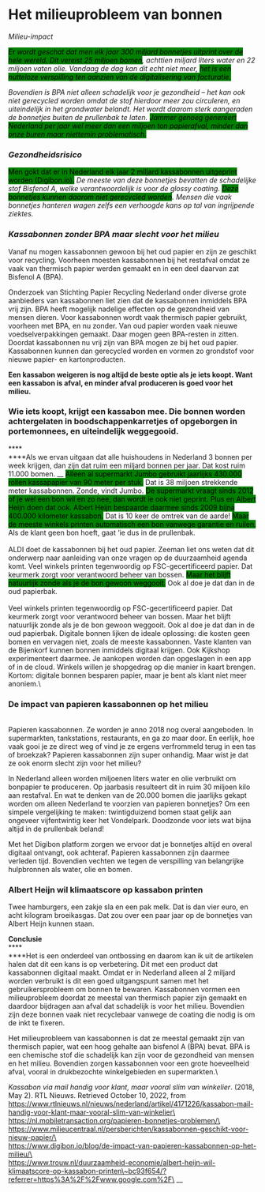 # Het milieuprobleem van bonnen

_Milieu-impact_

_<mark style="background-color:green;">Er wordt geschat dat men elk jaar 300 miljard bonnetjes uitprint over de hele wereld. Dit vereist 25 miljoen bomen</mark>, achttien miljard liters water en 22 miljoen vaten olie. Vandaag de dag kan dit echt niet meer, <mark style="background-color:green;">het is een nutteloze verspilling ten aanzien van de digitalisering van facturatie.</mark>_

_Bovendien is BPA niet alleen schadelijk voor je gezondheid – het kan ook niet gerecycled worden omdat de stof hierdoor meer zou circuleren, en uiteindelijk in het grondwater belandt. Het wordt daarom sterk aangeraden de bonnetjes buiten de prullenbak te laten. <mark style="background-color:green;">Jammer genoeg genereert Nederland per jaar wel meer dan een miljoen ton papierafval, minder dan onze buren maar niettemin problematisch.</mark>_

### _Gezondheidsrisico_

<mark style="background-color:green;">Men gokt dat er in Nederland elk jaar 2 miljard kassabonnen uitgeprint worden (Digibon.io).</mark> _De meeste van deze bonnetjes bevatten de schadelijke stof Bisfenol A, welke verantwoordelijk is voor de glossy coating. <mark style="background-color:green;">Deze bonnetjes kunnen daarom niet gerecycled worden</mark>. Mensen die vaak bonnetjes hanteren wagen zelfs een verhoogde kans op tal van ingrijpende ziektes._

### _Kassabonnen zonder BPA maar slecht voor het milieu_

Vanaf nu mogen kassabonnen gewoon bij het oud papier en zijn ze geschikt voor recycling. Voorheen moesten kassabonnen bij het restafval omdat ze vaak van thermisch papier werden gemaakt en in een deel daarvan zat Bisfenol A (BPA).

Onderzoek van Stichting Papier Recycling Nederland onder diverse grote aanbieders van kassabonnen liet zien dat de kassabonnen inmiddels BPA vrij zijn. BPA heeft mogelijk nadelige effecten op de gezondheid van mensen dieren. Voor kassabonnen wordt vaak thermisch papier gebruikt, voorheen met BPA, en nu zonder. Van oud papier worden vaak nieuwe voedselverpakkingen gemaakt. Daar mogen geen BPA-resten in zitten. Doordat kassabonnen nu vrij zijn van BPA mogen ze bij het oud papier. Kassabonnen kunnen dan gerecycled worden en vormen zo grondstof voor nieuwe papier- en kartonproducten.

**Een kassabon weigeren is nog altijd de beste optie als je iets koopt. Want een kassabon is afval, en minder afval produceren is goed voor het milieu.**

### **Wie iets koopt, krijgt een kassabon mee. Die bonnen worden achtergelaten in boodschappenkarretjes of opgeborgen in portemonnees, en uiteindelijk weggegooid.**

****\
****Als we ervan uitgaan dat alle huishoudens in Nederland 3 bonnen per week krijgen, dan zijn dat ruim een miljard bonnen per jaar. Dat kost ruim 11.000 bomen. __ <mark style="background-color:green;">Alleen al supermarkt Jumbo gebruikt jaarlijks 430.000 rollen kassapapier van 90 meter per stuk.</mark> Dat is 38 miljoen strekkende meter kassabonnen. Zonde, vindt Jumbo. <mark style="background-color:green;">De supermarkt vraagt sinds 2012 of je wel een bon wil en zo nee, dan wordt ie ook niet geprint. Plus en Albert Heijn doen dat ook. Albert Heijn bespaarde daarmee sinds 2009 bijna 400.000 kilometer kassabon.</mark> Dat is 10 keer de omtrek van de aarde! <mark style="background-color:green;">Maar de meeste winkels printen automatisch een bon vanwege garantie en ruilen.</mark> Als de klant geen bon hoeft, gaat ‘ie dus in de prullenbak. \
\
ALDI doet de kassabonnen bij het oud papier. Zeeman liet ons weten dat dit onderwerp naar aanleiding van onze vragen op de duurzaamheid agenda komt. Veel winkels printen tegenwoordig op FSC-gecertificeerd papier. Dat keurmerk zorgt voor verantwoord beheer van bossen. <mark style="background-color:green;">Maar het blijft natuurlijk zonde als je de bon gewoon weggooit.</mark> Ook al doe je dat dan in de oud papierbak.\
\
Veel winkels printen tegenwoordig op FSC-gecertificeerd papier. Dat keurmerk zorgt voor verantwoord beheer van bossen. Maar het blijft natuurlijk zonde als je de bon gewoon weggooit. Ook al doe je dat dan in de oud papierbak. Digitale bonnen lijken de ideale oplossing: die kosten geen bomen en vervagen niet, zoals de meeste kassabonnen. Vaste klanten van de Bijenkorf kunnen bonnen inmiddels digitaal krijgen. Ook Kijkshop experimenteert daarmee. Je aankopen worden dan opgeslagen in een app of in de cloud. Winkels willen je shopgedrag op die manier in kaart brengen. Kortom: digitale bonnen besparen papier, maar je bent als klant niet meer anoniem.\


### **De impact van papieren kassabonnen op het milieu**

\
Papieren kassabonnen. Ze worden je anno 2018 nog overal aangeboden. In supermarkten, tankstations, restaurants, en ga zo maar door. En eerlijk, hoe vaak gooi je ze direct weg of vind je ze ergens verfrommeld terug in een tas of broekzak? Papieren kassabonnen zijn super onhandig. Maar wist je dat ze ook enorm slecht zijn voor het milieu?

In Nederland alleen worden miljoenen liters water en olie verbruikt om bonpapier te produceren. Op jaarbasis resulteert dit in ruim 30 miljoen kilo aan restafval. En wat te denken van de 20.000 bomen die jaarlijks gekapt worden om alleen Nederland te voorzien van papieren bonnetjes? Om een simpele vergelijking te maken: twintigduizend bomen staat gelijk aan ongeveer vijfentwintig  keer het Vondelpark. Doodzonde voor iets wat bijna altijd in de prullenbak beland!

Met het Digibon platform zorgen we ervoor dat je bonnetjes altijd en overal digitaal ontvangt, ook achteraf. Papieren kassabonnen zijn daarmee verleden tijd. Bovendien vechten we tegen de verspilling van belangrijke hulpbronnen als water, olie en bomen.

### Albert Heijn wil klimaatscore op kassabon printen

Twee hamburgers, een zakje sla en een pak melk. Dat is dan vier euro, en acht kilogram broeikasgas. Dat zou over een paar jaar op de bonnetjes van Albert Heijn kunnen staan.

**Conclusie** \
****\
****Het is een onderdeel van ontbossing en daarom kan ik uit de artikelen halen dat dit een kans is op verbetering. Dit met een product dat kassabonnen digitaal maakt. Omdat er in Nederland alleen al 2 miljard worden verbruikt is dit een goed uitgangspunt samen met het gebruikersprobleem om bonnen te bewaren. Kassabonnen vormen een milieuprobleem doordat ze meestal van thermisch papier zijn gemaakt en daardoor bijdragen aan afval dat schadelijk is voor het milieu. Bovendien zijn deze bonnen vaak niet recyclebaar vanwege de coating die nodig is om de inkt te fixeren.

Het milieuprobleem van kassabonnen is dat ze meestal gemaakt zijn van thermisch papier, wat een hoog gehalte aan bisfenol A (BPA) bevat. BPA is een chemische stof die schadelijk kan zijn voor de gezondheid van mensen en het milieu. Bovendien zorgen kassabonnen voor een grote hoeveelheid afval, vooral in drukbezochte winkelgebieden en supermarkten.\


_Kassabon via mail handig voor klant, maar vooral slim van winkelier_. (2018, May 2). RTL Nieuws. Retrieved October 10, 2022, from https://www.rtlnieuws.nl/nieuws/nederland/artikel/4171226/kassabon-mail-handig-voor-klant-maar-vooral-slim-van-winkelier\
\
https://nl.mobiletransaction.org/papieren-bonnetjes-problemen/\
\
https://www.milieucentraal.nl/persberichten/kassabonnen-geschikt-voor-nieuw-papier/\
\
https://www.digibon.io/blog/de-impact-van-papieren-kassabonnen-op-het-milieu/\
\
https://www.trouw.nl/duurzaamheid-economie/albert-heijn-wil-klimaatscore-op-kassabon-printen\~bc93f654/?referrer=https%3A%2F%2Fwww.google.com%2F\
__

